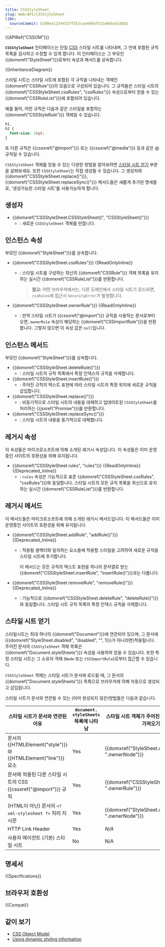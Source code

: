 ```yaml
---
title: CSSStyleSheet
slug: Web/API/CSSStyleSheet
l10n:
  sourceCommit: b280ea1234452ff553caa466bf532a66ba51db01
---
```


{{APIRef("CSSOM")}}

**`CSSStyleSheet`** 인터페이스는 단일 [CSS](/en-US/docs/Web/CSS) 스타일 시트를 나타내며, 그 안에 포함된 규칙 목록을 검사하고 수정할 수 있게 합니다. 이 인터페이스는 그 부모인 {{domxref("StyleSheet")}}로부터 속성과 메서드를 상속합니다.

{{InheritanceDiagram}}

스타일 시트는 스타일 시트에 포함된 각 규칙을 나타내는 객체인 {{domxref("CSSRule")}}의 모음으로 구성되어 있습니다. 그 규칙들은 스타일 시트의 {{domxref("CSSStyleSheet.cssRules", "cssRules")}} 속성으로부터 얻을 수 있는 {{domxref("CSSRuleList")}}에 포함되어 있습니다.

예를 들어, 어떤 규칙은 다음과 같은 스타일을 포함하는 {{domxref("CSSStyleRule")}} 객체일 수 있습니다.
```css
h1,
h2 {
  font-size: 16pt;
}
```

또 다른 규칙은 {{cssxref("@import")}} 또는 {{cssxref("@media")}} 등과 같은 @규칙일 수 있습니다.

`CSSStyleSheet` 객체를 얻을 수 있는 다양한 방법을 알아보려면 [스타일 시트 얻기](#스타일_시트_얻기) 부분을 살펴보세요. 또한 `CSSStyleSheet`는 직접 생성될 수 있습니다. 그 생성자와 {{domxref("CSSStyleSheet.replace()")}}, {{domxref("CSSStyleSheet.replaceSync()")}} 메서드들은 새롭게 추가된 명세들로, '생성가능한 스타일 시트'를 사용가능하게 합니다.

## 생성자

- {{domxref("CSSStyleSheet.CSSStyleSheet()", "CSSStyleSheet()")}}
  - : 새로운 `CSSStyleSheet` 객체를 만듭니다.

## 인스턴스 속성

부모인 {{domxref("StyleSheet")}}를 상속합니다.

- {{domxref("CSSStyleSheet.cssRules")}} {{ReadOnlyInline}}

  - : 스타일 시트를 구성하는 최신의 {{domxref("CSSRule")}} 객체 목록을 유지하는 실시간 {{domxref("CSSRuleList")}}를 반환합니다.

    > **참고:** 어떤 브라우저에서는, 다른 도메인에서 스타일 시트가 로드되면, `cssRules`에 접근시 `SecurityError`가 발생합니다.

- {{domxref("CSSStyleSheet.ownerRule")}} {{ReadOnlyInline}}
  - : 만약 스타일 시트가 {{cssxref("@import")}} 규칙을 사용하는 문서로부터 오면, `ownerRule` 속성이 해당하는 {{domxref("CSSImportRule")}}을 반환합니다. 그렇지 않으면 이 속성 값은 `null`입니다.

## 인스턴스 메서드

부모인 {{domxref("StyleSheet")}}를 상속합니다.

- {{domxref("CSSStyleSheet.deleteRule()")}}
  - : 스타일 시트의 규칙 목록에서 특정 인덱스의 규칙을 삭제합니다.
- {{domxref("CSSStyleSheet.insertRule()")}}
  - : 주어진 규칙의 텍스트 표현에 따라 스타일 시트의 특정 위치에 새로운 규칙을 삽입합니다.
- {{domxref("CSSStyleSheet.replace()")}}
  - : 비동기적으로 스타일 시트의 내용을 대체하고 업데이트된 `CSSStyleSheet`를 처리하는 {{jsxref("Promise")}}를 반환합니다.
- {{domxref("CSSStyleSheet.replaceSync()")}}
  - : 스타일 시트의 내용을 동기적으로 대체합니다.

## 레거시 속성

이 속성들은 마이크로소프트에 의해 소개된 레거시 속성입니다. 이 속성들은 이미 운영중인 사이트의 호환성을 위해 유지됩니다.

- {{domxref("CSSStyleSheet.rules", "rules")}} {{ReadOnlyInline}} {{Deprecated_Inline}}
  - : `rules` 속성은 기능적으로 표준 {{domxref("CSSStyleSheet.cssRules", "cssRules")}}와 동일합니다. 스타일 시트의 모든 규칙 목록을 최신으로 유지하는 실시간 {{domxref("CSSRuleList")}}를 반환합니다.

## 레거시 메서드

이 메서드들은 마이크로소프트에 의해 소개된 레거시 메서드입니다. 이 메서드들은 이미 운영중인 사이트의 호환성을 위해 유지됩니다.

- {{domxref("CSSStyleSheet.addRule", "addRule()")}} {{Deprecated_Inline}}

  - : 적용될 셀렉터와 일치하는 요소들에 적용할 스타일을 고려하여 새로운 규칙을 스타일 시트에 추가합니다.

    이 메서드는 모든 규칙의 텍스트 표현을 하나의 문자열로 받는 {{domxref("CSSStyleSheet.insertRule", "insertRule()")}}과는 다릅니다.

- {{domxref("CSSStyleSheet.removeRule", "removeRule()")}} {{Deprecated_Inline}}
  - : 기능적으로 {{domxref("CSSStyleSheet.deleteRule", "deleteRule()")}}와 동일합니다. 스타일 시트 규칙 목록의 특정 인덱스 규칙을 삭제합니다.

## 스타일 시트 얻기

스타일시트는 최대 하나의 {{domxref("Document")}}에 연관되어 있으며, 그 문서에 ({{domxref("StyleSheet.disabled", "disabled", "", 1)}}가 아니라면)적용됩니다. 주어진 문서의 `CSSStyleSheet` 객체 목록은 {{domxref("Document.styleSheets")}} 속성을 사용하여 얻을 수 있습니다. 또한 특정 스타일 시트는 그 소유자 객체 (`Node` 또는 `CSSImportRule`)로부터 접근할 수 있습니다.

`CSSStyleSheet` 객체는 스타일 시트가 문서에 로드될 때, 그 문서의 {{domxref("Document.styleSheets")}} 목록으로 브라우저에 의해 자동으로 생성되고 삽입됩니다.

스타일 시트가 문서와 연관될 수 있는 (아마 완성되지 않은)방법들은 다음과 같습니다.

<table class="no-markdown">
  <thead>
    <tr>
      <th scope="col">
        스타일 시트가 문서와 연관된 이유
      </th>
      <th scope="col">
        <code>document.<br />styleSheets</code> 목록에 나타남
      </th>
      <th scope="col">
        스타일 시트 객체가 주어진 소유자 요소/규칙 가져오기
      </th>
      <th scope="col">소유자 객체를 위한 인터페이스</th>
      <th scope="col">소유자로부터 CSSStyleSheet 객체 가져오기</th>
    </tr>
  </thead>
  <tbody>
    <tr>
      <td>
        문서의
        {{HTMLElement("style")}}와 {{HTMLElement("link")}}
        요소
      </td>
      <td>Yes</td>
      <td>{{domxref("StyleSheet.ownerNode", ".ownerNode")}}</td>
      <td>
        {{domxref("HTMLLinkElement")}},<br />{{domxref("HTMLStyleElement")}},<br />or
        {{domxref("SVGStyleElement")}}
      </td>
      <td>
        {{domxref("HTMLLinkElement.sheet")}},<br />{{domxref("HTMLStyleElement.sheet")}},<br />or
        {{domxref("SVGStyleElement.sheet")}}
      </td>
    </tr>
    <tr>
      <td>
        문서에 적용된 다른 스타일 시트의 CSS {{cssxref("@import")}} 규칙
      </td>
      <td>Yes</td>
      <td>
        {{domxref("CSSStyleSheet.ownerRule", ".ownerRule")}}
      </td>
      <td>{{domxref("CSSImportRule")}}</td>
      <td>
        {{domxref("CSSImportRule.styleSheet", ".styleSheet")}}
      </td>
    </tr>
    <tr>
      <td>
        (HTML이 아닌) 문서의 <code>&#x3C;?xml-stylesheet ?></code> 처리 지시문
      </td>
      <td>Yes</td>
      <td>{{domxref("StyleSheet.ownerNode", ".ownerNode")}}</td>
      <td>{{domxref("ProcessingInstruction")}}</td>
      <td>
        {{domxref("ProcessingInstruction.sheet", ".sheet")}}
      </td>
    </tr>
    <tr>
      <td>HTTP Link Header</td>
      <td>Yes</td>
      <td><em>N/A</em></td>
      <td>N/A</td>
      <td>N/A</td>
    </tr>
    <tr>
      <td>사용자 에이전트 (기본) 스타일 시트</td>
      <td>No</td>
      <td>N/A</td>
      <td>N/A</td>
      <td>N/A</td>
    </tr>
  </tbody>
</table>

## 명세서

{{Specifications}}

## 브라우저 호환성

{{Compat}}

## 같이 보기

- [CSS Object Model](/en-US/docs/Web/API/CSS_Object_Model)
- [Using dynamic styling information](/en-US/docs/Web/API/CSS_Object_Model/Using_dynamic_styling_information)